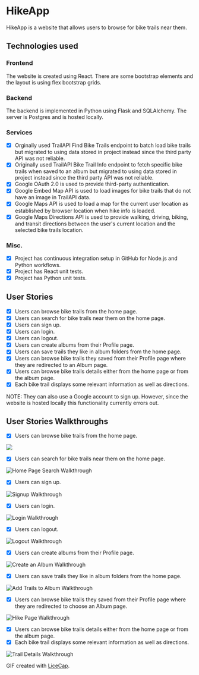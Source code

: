 # HikeApp

HikeApp is a website that allows users to browse for bike trails near them. 

## Technologies used

### Frontend
The website is created using React. There are some bootstrap elements and the layout is using flex bootstrap grids.

### Backend
The backend is implemented in Python using Flask and SQLAlchemy. The server is Postgres and is hosted locally. 

### Services
- [x] Orginally used TrailAPI Find Bike Trails endpoint to batch load bike trails but migrated to using data stored in project instead since the third party API was not reliable.
- [x] Originally used TrailAPI Bike Trail Info endpoint to fetch specific bike trails when saved to an album but migrated to using data stored in project instead since the third party API was not reliable.
- [x] Google OAuth 2.0 is used to provide third-party authentication.
- [x] Google Embed Map API is used to load images for bike trails that do not have an image in TrailAPI data.
- [x] Google Maps API is used to load a map for the current user location as established by browser location when hike info is loaded.
- [x] Google Maps Directions API is used to provide walking, driving, biking, and transit directions between the user's current location and the selected bike trails location.

### Misc.
- [x] Project has continuous integration setup in GitHub for Node.js and Python workflows.
- [x] Project has React unit tests.
- [x] Project has Python unit tests.

## User Stories

- [x] Users can browse bike trails from the home page. 
- [x] Users can search for bike trails near them on the home page.
- [x] Users can sign up.
- [x] Users can login.
- [x] Users can logout.
- [x] Users can create albums from their Profile page.
- [x] Users can save trails they like in album folders from the home page. 
- [x] Users can browse bike trails they saved from their Profile page where they are redirected to an Album page.
- [x] Users can browse bike trails details either from the home page or from the album page.
- [x] Each bike trail displays some relevant information as well as directions.

NOTE: They can also use a Google account to sign up. However, since the website is hosted locally this functionality currently errors out. 

## User Stories Walkthroughs

- [x] Users can browse bike trails from the home page.

![](home-page.gif)

- [x] Users can search for bike trails near them on the home page.
<img src='https://github.com/lyloster/Hike-app/Hike-app-recordings/home-page-search.gif' title='Home Page Search Walkthrough' width='' alt='Home Page Search Walkthrough' />

- [x] Users can sign up.
<img src='https://github.com/lyloster/Hike-app/Hike-app-recordings/signup.gif' title='Signup Walkthrough' width='' alt='Signup Walkthrough' />

- [x] Users can login.
<img src='https://github.com/lyloster/Hike-app/Hike-app-recordings/signin.gif' title='Login Walkthrough' width='' alt='Login Walkthrough' />

- [x] Users can logout.
<img src='https://github.com/lyloster/Hike-app/Hike-app-recordings/logout.gif' title='Logout Walkthrough' width='' alt='Logout Walkthrough' />

- [x] Users can create albums from their Profile page.
<img src='https://github.com/lyloster/Hike-app/Hike-app-recordings/new-album.gif' title='Create an Album Walkthrough' width='' alt='Create an Album Walkthrough' />

- [x] Users can save trails they like in album folders from the home page. 
<img src='https://github.com/lyloster/Hike-app-recordings/add-hikes.gif' title='Add Trails to Album Walkthrough' width='' alt='Add Trails to Album Walkthrough' />

- [x] Users can browse bike trails they saved from their Profile page where they are redirected to choose an Album page.
<img src='https://github.com/lyloster/Hike-app-recordings/hike-page.gif' title='Hike Page Walkthrough' width='' alt='Hike Page Walkthrough' />

- [x] Users can browse bike trails details either from the home page or from the album page.
- [x] Each bike trail displays some relevant information as well as directions.
<img src='https://github.com/lyloster/Hike-app/Hike-app-recordings/hike-details.gif' title='Trail Details Walkthrough' width='' alt='Trail Details Walkthrough' />


GIF created with [LiceCap](http://www.cockos.com/licecap/).

